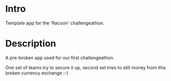 # Intro
Template app for the 'Racoon' challengeathon.

# Description
A pre-broken app used for our first challengeathon.

One set of teams try to secure it up, second set tries to still money from this broken currency exchange :-)
